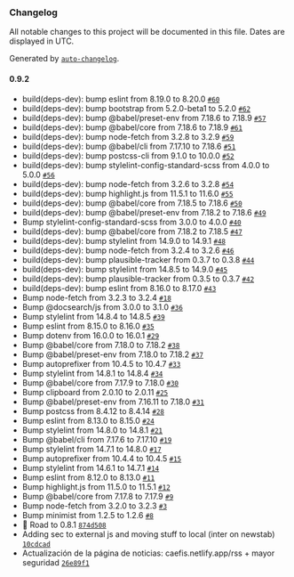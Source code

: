 ### Changelog

All notable changes to this project will be documented in this file. Dates are displayed in UTC.

Generated by [`auto-changelog`](https://github.com/CookPete/auto-changelog).

#### 0.9.2

- build(deps-dev): bump eslint from 8.19.0 to 8.20.0 [`#60`](https://github.com/caefis/0.8.1/pull/60)
- build(deps-dev): bump bootstrap from 5.2.0-beta1 to 5.2.0 [`#62`](https://github.com/caefis/0.8.1/pull/62)
- build(deps-dev): bump @babel/preset-env from 7.18.6 to 7.18.9 [`#57`](https://github.com/caefis/0.8.1/pull/57)
- build(deps-dev): bump @babel/core from 7.18.6 to 7.18.9 [`#61`](https://github.com/caefis/0.8.1/pull/61)
- build(deps-dev): bump node-fetch from 3.2.8 to 3.2.9 [`#59`](https://github.com/caefis/0.8.1/pull/59)
- build(deps-dev): bump @babel/cli from 7.17.10 to 7.18.6 [`#51`](https://github.com/caefis/0.8.1/pull/51)
- build(deps-dev): bump postcss-cli from 9.1.0 to 10.0.0 [`#52`](https://github.com/caefis/0.8.1/pull/52)
- build(deps-dev): bump stylelint-config-standard-scss from 4.0.0 to 5.0.0 [`#56`](https://github.com/caefis/0.8.1/pull/56)
- build(deps-dev): bump node-fetch from 3.2.6 to 3.2.8 [`#54`](https://github.com/caefis/0.8.1/pull/54)
- build(deps-dev): bump highlight.js from 11.5.1 to 11.6.0 [`#55`](https://github.com/caefis/0.8.1/pull/55)
- build(deps-dev): bump @babel/core from 7.18.5 to 7.18.6 [`#50`](https://github.com/caefis/0.8.1/pull/50)
- build(deps-dev): bump @babel/preset-env from 7.18.2 to 7.18.6 [`#49`](https://github.com/caefis/0.8.1/pull/49)
- Bump stylelint-config-standard-scss from 3.0.0 to 4.0.0 [`#40`](https://github.com/caefis/0.8.1/pull/40)
- build(deps-dev): bump @babel/core from 7.18.2 to 7.18.5 [`#47`](https://github.com/caefis/0.8.1/pull/47)
- build(deps-dev): bump stylelint from 14.9.0 to 14.9.1 [`#48`](https://github.com/caefis/0.8.1/pull/48)
- build(deps-dev): bump node-fetch from 3.2.4 to 3.2.6 [`#46`](https://github.com/caefis/0.8.1/pull/46)
- build(deps-dev): bump plausible-tracker from 0.3.7 to 0.3.8 [`#44`](https://github.com/caefis/0.8.1/pull/44)
- build(deps-dev): bump stylelint from 14.8.5 to 14.9.0 [`#45`](https://github.com/caefis/0.8.1/pull/45)
- build(deps-dev): bump plausible-tracker from 0.3.5 to 0.3.7 [`#42`](https://github.com/caefis/0.8.1/pull/42)
- build(deps-dev): bump eslint from 8.16.0 to 8.17.0 [`#43`](https://github.com/caefis/0.8.1/pull/43)
- Bump node-fetch from 3.2.3 to 3.2.4 [`#18`](https://github.com/caefis/0.8.1/pull/18)
- Bump @docsearch/js from 3.0.0 to 3.1.0 [`#36`](https://github.com/caefis/0.8.1/pull/36)
- Bump stylelint from 14.8.4 to 14.8.5 [`#39`](https://github.com/caefis/0.8.1/pull/39)
- Bump eslint from 8.15.0 to 8.16.0 [`#35`](https://github.com/caefis/0.8.1/pull/35)
- Bump dotenv from 16.0.0 to 16.0.1 [`#29`](https://github.com/caefis/0.8.1/pull/29)
- Bump @babel/core from 7.18.0 to 7.18.2 [`#38`](https://github.com/caefis/0.8.1/pull/38)
- Bump @babel/preset-env from 7.18.0 to 7.18.2 [`#37`](https://github.com/caefis/0.8.1/pull/37)
- Bump autoprefixer from 10.4.5 to 10.4.7 [`#33`](https://github.com/caefis/0.8.1/pull/33)
- Bump stylelint from 14.8.1 to 14.8.4 [`#34`](https://github.com/caefis/0.8.1/pull/34)
- Bump @babel/core from 7.17.9 to 7.18.0 [`#30`](https://github.com/caefis/0.8.1/pull/30)
- Bump clipboard from 2.0.10 to 2.0.11 [`#25`](https://github.com/caefis/0.8.1/pull/25)
- Bump @babel/preset-env from 7.16.11 to 7.18.0 [`#31`](https://github.com/caefis/0.8.1/pull/31)
- Bump postcss from 8.4.12 to 8.4.14 [`#28`](https://github.com/caefis/0.8.1/pull/28)
- Bump eslint from 8.13.0 to 8.15.0 [`#24`](https://github.com/caefis/0.8.1/pull/24)
- Bump stylelint from 14.8.0 to 14.8.1 [`#21`](https://github.com/caefis/0.8.1/pull/21)
- Bump @babel/cli from 7.17.6 to 7.17.10 [`#19`](https://github.com/caefis/0.8.1/pull/19)
- Bump stylelint from 14.7.1 to 14.8.0 [`#17`](https://github.com/caefis/0.8.1/pull/17)
- Bump autoprefixer from 10.4.4 to 10.4.5 [`#15`](https://github.com/caefis/0.8.1/pull/15)
- Bump stylelint from 14.6.1 to 14.7.1 [`#14`](https://github.com/caefis/0.8.1/pull/14)
- Bump eslint from 8.12.0 to 8.13.0 [`#11`](https://github.com/caefis/0.8.1/pull/11)
- Bump highlight.js from 11.5.0 to 11.5.1 [`#12`](https://github.com/caefis/0.8.1/pull/12)
- Bump @babel/core from 7.17.8 to 7.17.9 [`#9`](https://github.com/caefis/0.8.1/pull/9)
- Bump node-fetch from 3.2.0 to 3.2.3 [`#3`](https://github.com/caefis/0.8.1/pull/3)
- Bump minimist from 1.2.5 to 1.2.6 [`#8`](https://github.com/caefis/0.8.1/pull/8)
- 🎉 Road to 0.8.1 [`874d508`](https://github.com/caefis/0.8.1/commit/874d508d5c155d99ba12ca85cf6e480ad7eee7a6)
- Adding sec to external js and moving stuff to local (inter on newstab) [`10cdcad`](https://github.com/caefis/0.8.1/commit/10cdcad98e2c385c7b78533939450b013fd09c1e)
- Actualización de la página de noticias: caefis.netlify.app/rss + mayor seguridad [`26e89f1`](https://github.com/caefis/0.8.1/commit/26e89f15609a743a7cf887b6f7b52259dc03bab5)
